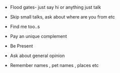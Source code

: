 
- Flood gates- just say hi or anything just talk

- Skip small talks, ask about where are you from etc

- Find me too..s
  
- Pay an unique complement

- Be Present

- Ask about general opinion

- Remember names , pet names , places etc